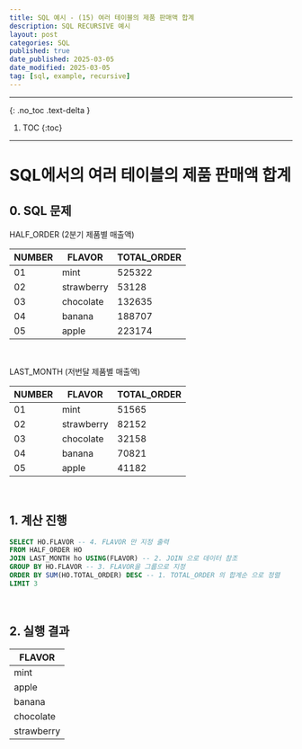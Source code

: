 ```yaml
---
title: SQL 예시 - (15) 여러 테이블의 제품 판매액 합계
description: SQL RECURSIVE 예시
layout: post
categories: SQL
published: true
date_published: 2025-03-05
date_modified: 2025-03-05
tag: [sql, example, recursive]
---
```

---
{: .no_toc .text-delta }

1. TOC
{:toc}
---

<!-- 글의 제목은 #
    나머지 큰 제목은 ##
    이후 나머지는 3개이상 -->

# SQL에서의 여러 테이블의 제품 판매액 합계

## 0. SQL 문제

HALF_ORDER (2분기 제품별 매출액)

| NUMBER | FLAVOR | TOTAL_ORDER |
| ------ | ------ | ----------- |
| 01 | mint | 525322 |
| 02 | strawberry | 53128 |
| 03 | chocolate | 132635 |
| 04 | banana | 188707 |
| 05 | apple | 223174 |

<br>

LAST_MONTH (저번달 제품별 매출액)

| NUMBER | FLAVOR | TOTAL_ORDER |
| ------ | ------ | ----------- |
| 01 | mint | 51565 |
| 02 | strawberry | 82152 |
| 03 | chocolate | 32158 |
| 04 | banana | 70821 |
| 05 | apple | 41182 |

<br>

## 1. 계산 진행
```sql
SELECT HO.FLAVOR -- 4. FLAVOR 만 지정 출력
FROM HALF_ORDER HO
JOIN LAST_MONTH ho USING(FLAVOR) -- 2. JOIN 으로 데이터 참조
GROUP BY HO.FLAVOR -- 3. FLAVOR을 그룹으로 지정
ORDER BY SUM(HO.TOTAL_ORDER) DESC -- 1. TOTAL_ORDER 의 합계순 으로 정렬
LIMIT 3
```
<br>

## 2. 실행 결과

| FLAVOR |
| ------ |
| mint |
| apple |
| banana |
| chocolate |
| strawberry |

<br>